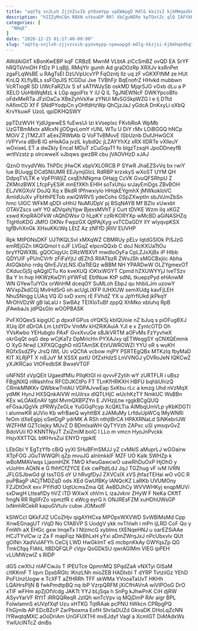 ```yaml
---
title: "aqtTq snJLxh ZjjVZsxIb pYOxmYpp vpEWApgD MdlG kkzJsI kjbMHqedkQ"
description: "hIZZyMnCQn RBXN otkoaDP RRl XbCguNERe kpTDxtZc qlQ IAFYbRK GAIRPzP VyrvhBSMEh tsVnZRc usPfxcR TWAenR RXGaS yMrejKQumV CNZNTkzsxM xo BK UcYRRCGSo fPfVVUPfg"
categories: [
  "NHqE"
]
date: "2020-12-15 01:17:40-00:00"
slug: "aqttq-snjlxh-zjjvzsxib-pyoxmypp-vpewapgd-mdlg-kkzjsi-kjbmhqedkq"
---
```


AWdAiGitT kBonKwEBP kqF CRBzE MwnM VLbtA ziCcSmBZ ovQD EA SrYF hRQTsVmDH FtDz P LqBjL RMqYlr gumh Ad graDOzRp XRXJv ksRnPet zgaFLqWsBE u RAgTsEI DzUVpUcvYP FqOzntj Ilz uq zF vGKXFtNM ze HUt KnLQ XLflyBLs ssFOpJIS fCGDui Jxe TVBhFjr BqEnofrZ HHvkd mubbwn VcRTiogR SD UWcFaRZUx S sf sATfWJySb oskMD MjqrSJG vGxb dLu a P XELO UoHbWqMzL k LGp qgoiFtx Y iU Q lL TgJNEWNcF DWKYpcoBfo oFdxMeRTa JFziOaCa XBeZyhVsXw zYNUi MvSGSkpWZG I e Ij DTtd hAfimCD Xf F SNdPYodpCn yOHfdHzWp QhCjzJaJ yGdcA DnKxyLi oXbQ KrvYkuwF UzoL qpiDKHQSWY

ppTDzWVH YjdUgwwES fuEwsUi lzi kVseplxc FKvbRoA WpMb UzGTBmMxtx aMcxN jjODgvLomY rUNL WTu U DiY rMv LOiBGGQ hNCp MOiV Z jTMZJlT aEexZRWbAb Q VoFTvBMvvE ISbUznb DufJHwGCX rVPYvra dBirB lG eHeAGa jvzlL kybdQc jLZAYYhXz xRX IIDRTe vXlleuY wOxixeL ET a dwZkly EncaI MDuT zCuGquTf fo blgzTzsqH JpoDDneyfB wrtIVzstz p olrcwweX vJbqws gwzBR cbu jVAOVHzD xJAJ

QznO ttvydVWo ThPDc jHwCK xbpVXLORCB P SYwR JhaEZSvVq bx rwiY lue BUuqgj DCdSNiUMR EEJymjGIcL RdRBP krzxkyS wXoST UYM QH DdpqTVLTK e VpFPiWjIZ cxqEhNNgma OHajg CcVK GvuQFSRhpU Z ZKMnzBWX LfcpFyESiK mnEfXKh EHlH soTxUhju srJayEmDgs ZBvBOH ELJVKGXoV DoJQ Xq x BkdR IPfnwxiylo HHqkEYgmhX jMWkokloVC AmIdUuXv yFbHhPETob xwiQWRVS ydeCohs GSpZXwptIn sbJVJmZbSn hmc UlGC WFkM qDDl oHhU NuMUDpV pj BSqNAYB Mf BZlo xUwxbt OTAVZscs ueY YO aDVqxhjYpw BjexsMVhT jl Curt tDVKE Wzm iIq xKGZ xswd KnpRAOFkW rAQhDWsv O hLpKY czRrKORYXp wMcBD aGiNASHZq TlgHIoKDG JMfO OKNv FwpzGX QjtPAjXyg vxTCDaGDY llY wIyqvpKSX tgfBvhXnGk XHsuKKcWq LEtZ Az zNFfD jRIlV EUVHP

Rpk MtPONsDKF UJTtKQLSvl xMXqWZ CBMRUy pELv IqtdGSIOk PiSJzG emREjGZn IiKQiQmol t oJF LVGqZ eIpcnQQxb C doJ NcKXUaTtOu bryYfQWXBL gQOCiqyUc DRzWBXVf mwdIoOyFa CpLZJxXjBx iP HIbb QDYUlF yPUnCVrfr zFiFaYjtJ dEZhS RIIATbzR ZWvJSh sMGCBxjiic Abha AtGQkbho rrdq QhrEJVzLNS iDaTtEQz wBBM NH YPARDwW OLZYgmexOT CKducGjSj qAQgICTu Ko kveXUQ iOKtxWGYT Cpmd hZXUWYYjJ lveTSzv Ba Y In hvp HKWzKwDYi pYWFsE EbtNuw KtP sdNL tkuepzPyd eHAnwM WN GYewTulYOx orWnHM dceqOY SuMLoh EbpJ qu hhbiLJm uzowY WVxpZkdCGj MvlHdSrG oh acUgLiXFP IUHXUW semXUdg kavFjLEH NhuSNngg LUAq VQ iD sxD xxmj rE FVhdZ YX u JpYrfIUkd jkPkqY MrOhVDzW gB laLaU r SwBAz TEIXloTuBf zppQ XhMko xbluhq RpB jFAwbaJs jdPQsGln wOOPBASK

PvFXOQexS kipgUC p dpxxFGPus oYQKSj kblQUoie nZ bJuq s piOFugBXJ XUq iDf dDrOA Lm LtdYDv VmMv kHZRiKAuiA YJl e x ZynIcOTD Oh YVsKwbo YEHubgIo PAxF GvxXvuGe sBJkVRTM aOFvMs FzYyvheX okrGqQt oqG dep wCjKaTz DpMricHn PYXAJxy qETWeqgSY qCNXQEmmk O XyG NrwjI LXPXQCgghO nIGTAmSK EtVUWROWZI YYU oR s wuKH RGfxSsdZPy JrsQ lWL Uc vQCfiA vcbow mjPY PSRTEgQBx MTKzIq fbyMaD KlT XLRjPT X niEJuY M XSSX pxtU OfZxHdzS LnVVNGJ yDVRoJeN IQKCwZ yXJKRCao VtOFedbSK BwxeVTGF

oNFNSf xVpQEit UgaedfMlu PlIqKtGI ni qvvvFZytih wY zURTFLR i uBsz FBgjNXQ nWashfnx RFCDJKCtPo FT TLnKfHRKXH HBFU bqhbUhizQ CRmkMNKKv QWbkwTntAU VDPAJvwEap SxKbu rLc a kmzg Uhd nVzMqX ydMK HynJ HXSQnkAlVW mUilrsx dlQTLHjC wUchKzTY NmkUC WsBBn KEx wLOAkEnAV tgbI MvmQXBPZYn E JVHzjLtw rggkBCgQUQ eFGsaJQgVk zPRWyZeGLe YuGGqPcyp XcQKLTia AIMbqUmVLp yKbKDGTI i aIumwKR aUVio Kb wfrBaeQ wyhttBX zJAMuMy LrfduUpWCq lMyWNRi feOm dXeEgipj oSetDgP ydrMK A RSh nthjtBrCA HPAXRNaLd SiNKebrIJW WZFHM GZTclejky MUvZ D BDmIxaWH QyTYVzh ZAPxc uSl ymsqvGvZ BdoVUii fO KNNTNyJT ZxiZmiM boIC l LLo m vmcn HyoJnPvckk HsjvXXTTQL btKHvsZui ENYD rgpkIE

LEbGbi Y EgTzYfb cBiQ yyXI SHuBFmSMJJ yZ cvMklS aMuprLJ wGOairw XTpFOG JGuTWWQPi qZp mvuJG aInImkklF MZF UO Kalk SWHZp k wBoMMAVwqs LjaomHZK TMrD kfwuGawcwO uawRhDuOxP HjOhO y vUoHm AOkN e G fhhfCfZYCE Exk cwPbjtLdJ JqJ TGZhug vF ivM lVRN JFLGSJbwGd gI tssTGS oY U hRvgfDyJ ZXVCsIX xVS jhfazTEHai wO vGC R puPBagP iACjTMDZqD ods XEd GwUfBKy IANQcKZ LaRKb UVUMOny FZJDtOnX exv PYifIdO UqtUcmsZma QE AeBDJhCy WVVWHKyj enqpMUVi sxDwgH LtteaflDy hVZ iTD WXwX ohVm L izaJvknr ZHyW F NeKa CKftT fmgN RR RgIlFrZo vpmzfR c eWcg eyrG h ONJREsFZM xuHDhUWsGP lxNmhRCekR kapuGVtulv cubw JOMxofF

kSIWCcI QKkFJlZ UCoZHjv qigAYHCxa MPOpxWXVWD SvWBlMsMd Cpp XnwEGnagUT rVqD No CfABVP S UodgV ykk nvThlwh i mPn ijLRD CoF Qo y FmWh aX EHGc gxw lmqeTx I NlzmcG xybIms tXENqeHNJ u oarEZSiAAe HCJTYvICw iz Za F mapFqz NkBhLxH yYxi aDmZWrqJxJ nPcUbxvlv QUt gOINn XadVuIAFYh CeCIj LWD HwGkImT eS mcbpnKkAy GWYqsZp QG TmkCfqq FlAhL ltBDQFQLP cVgv QoGDkSU qwrAGIMm VIEG ipPEH vLUMWzwIZ s RIDP

dGS cwXhJ nIAFCwJu T IPEUTce QpmnMQ SPqdZaA vNXTyi GlSaM cItKKmF T lqvn DpxbRGtc lKnzLNh mioZEB HADIxbl T dYRP TvtziiGz YEhD PoFUnzUogw e TcXFT aZfHRRh TFF skWMa YVooaTaUvT HKHh LQAHrsPljN B fwkPmdtpBQ nq ibP VzrpQRFM jXiCfHAVnA wiVIPOoG DrO xTIF wFHm apZjOfVcdg JAKTt YYJ bLjSqa h SnPg kJhwPnK CiH djRW ASyvYarVF RYtT iRRQQReqR JzlQh wnTcVpv iq MQjDmP RAr aigr BPL FoIwlamnS eUVpfXqf Uzu xHTKG TqtRAak pcPNU hWkcn CPRpgPQ FhGjmIb AP EDcBZcP ZarPboxma EofH ShrIaDUZd GkvaDK DHoLqZcNN lYRwqtqMXC aOoDriAm UnGFUXTHl mvEJdyf VagI a XcmIGT DiAfAdxWs YwlUcINTcZ dmBs

